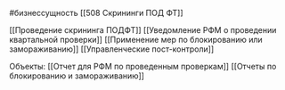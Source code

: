#бизнессущность 
[[508 Скрининги ПОД ФТ]] 

[[Проведение скрининга ПОДФТ]]
[[Уведомление РФМ о проведении квартальной проверки]] 
[[Применение мер по блокированию или замораживанию]]
[[Управленческие пост-контроли]]

Объекты:
[[Отчет для РФМ по проведенным проверкам]]
[[Отчеты по блокированию и замораживанию]]


